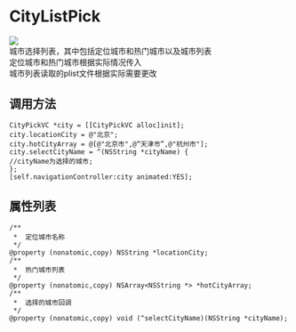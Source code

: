 # CityListPick    
![](https://github.com/MacocoH/CityListPick/blob/master/Screen.gif)   
城市选择列表，其中包括定位城市和热门城市以及城市列表    
定位城市和热门城市根据实际情况传入    
城市列表读取的plist文件根据实际需要更改   
    
## 调用方法      
    CityPickVC *city = [[CityPickVC alloc]init];    
    city.locationCity = @"北京";    
    city.hotCityArray = @[@"北京市",@“天津市”,@"杭州市"];
    city.selectCityName = ^(NSString *cityName) {    
    //cityName为选择的城市;       
    };     
    [self.navigationController:city animated:YES];   
## 属性列表
    /**
     *  定位城市名称
     */
    @property (nonatomic,copy) NSString *locationCity;
    /**
     *  热门城市列表
     */
    @property (nonatomic,copy) NSArray<NSString *> *hotCityArray;
    /**
     *  选择的城市回调
     */
    @property (nonatomic,copy) void (^selectCityName)(NSString *cityName);
